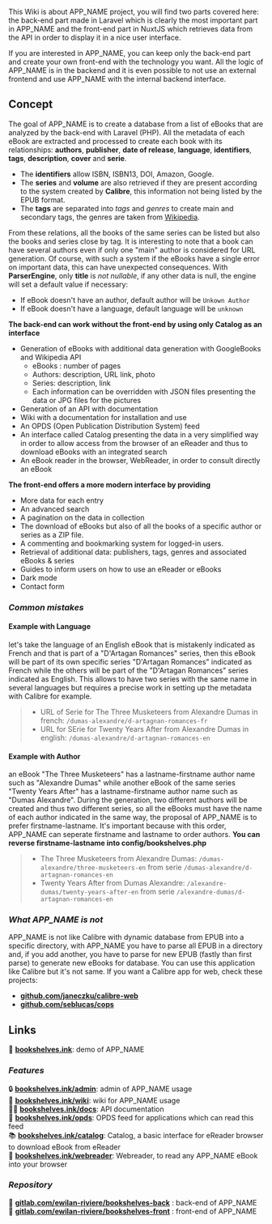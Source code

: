This Wiki is about APP_NAME project, you will find two parts covered here: the back-end part made in Laravel
which is clearly the most important part in APP_NAME and the front-end part in NuxtJS which retrieves data from
the API in order to display it in a nice user interface.

If you are interested in APP_NAME, you can keep only the back-end part and create your own front-end with the
technology you want. All the logic of APP_NAME is in the backend and it is even possible to not use an external
frontend and use APP_NAME with the internal backend interface.

## Concept

The goal of APP_NAME is to create a database from a list of eBooks that are analyzed by the back-end with Laravel (PHP). All the metadata of each eBook are extracted and processed to create each book with its relationships: **authors**, **publisher**, **date of release**, **language**, **identifiers**, **tags**, **description**, **cover** and **serie**.

- The **identifiers** allow ISBN, ISBN13, DOI, Amazon, Google.
- The **series** and **volume** are also retrieved if they are present according to the system created by **Calibre**, this information not being listed by the EPUB format.
- The **tags** are separated into *tags* and *genres* to create main and secondary tags, the genres are taken from [Wikipedia](https://en.wikipedia.org/wiki/List_of_writing_genres).

From these relations, all the books of the same series can be listed but also the books and series close by tag. It is interesting to note that a book can have several authors even if only one "main" author is considered for URL generation. Of course, with such a system if the eBooks have a single error on important data, this can have unexpected consequences. With **ParserEngine**, only **title** is *not nullable*, if any other data is null, the engine will set a default value if necessary:

- If eBook doesn't have an author, default author will be `Unkown Author`
- If eBook doesn't have a language, default language will be `unknown`

**The back-end can work without the front-end by using only Catalog as an interface**

- Generation of eBooks with additional data generation with GoogleBooks and Wikipedia API
  - eBooks : number of pages
  - Authors: description, URL link, photo
  - Series: description, link
  - Each information can be overridden with JSON files presenting the data or JPG files for the pictures
- Generation of an API with documentation
- Wiki with a documentation for installation and use
- An OPDS (Open Publication Distribution System) feed
- An interface called Catalog presenting the data in a very simplified way in order to allow access from the browser of an eReader and thus to download eBooks with an integrated search
- An eBook reader in the browser, WebReader, in order to consult directly an eBook

**The front-end offers a more modern interface by providing**

- More data for each entry
- An advanced search
- A pagination on the data in collection
- The download of eBooks but also of all the books of a specific author or series as a ZIP file.
- A commenting and bookmarking system for logged-in users.
- Retrieval of additional data: publishers, tags, genres and associated eBooks & series
- Guides to inform users on how to use an eReader or eBooks
- Dark mode
- Contact form

### *Common mistakes*

#### Example with Language

let's take the language of an English eBook that is mistakenly indicated as French and that is part of a "D'Artagan Romances" series, then this eBook will be part of its own specific series "D'Artagan Romances" indicated as French while the others will be part of the "D'Artagan Romances" series indicated as English. This allows to have two series with the same name in several languages but requires a precise work in setting up the metadata with Calibre for example.

> - URL of Serie for The Three Musketeers from Alexandre Dumas in french: `/dumas-alexandre/d-artagnan-romances-fr`
> - URL for SErie for Twenty Years After from Alexandre Dumas in english: `/dumas-alexandre/d-artagnan-romances-en`

#### Example with Author

an eBook "The Three Musketeers" has a lastname-firstname author name such as "Alexandre Dumas" while another eBook of the same series "Twenty Years After" has a lastname-firstname author name such as "Dumas Alexandre". During the generation, two different authors will be created and thus two different series, so all the eBooks must have the name of each author indicated in the same way, the proposal of APP_NAME is to prefer firstname-lastname. It's important because with this order, APP_NAME can seperate firstname and lastname to order authors. **You can reverse firstname-lastname into config/bookshelves.php**

> - The Three Musketeers from Alexandre Dumas: `/dumas-alexandre/three-musketeers-en` from serie `/dumas-alexandre/d-artagnan-romances-en`
> - Twenty Years After from Dumas Alexandre: `/alexandre-dumas/twenty-years-after-en` from serie `/alexandre-dumas/d-artagnan-romances-en`

### *What APP_NAME is not*

APP_NAME is not like Calibre with dynamic database from EPUB into a specific directory, with APP_NAME you have to parse all EPUB in a directory and, if you add another, you have to parse for new EPUB (fastly than first parse) to generate new eBooks for database. You can use this application like Calibre but it's not same. If you want a Calibre app for web, check these projects:

- [**github.com/janeczku/calibre-web**](https://github.com/janeczku/calibre-web)
- [**github.com/seblucas/cops**](https://github.com/seblucas/cops)

## Links

🚀 [**bookshelves.ink**](https://bookshelves.ink): demo of APP_NAME  

### *Features*

🔒 [**bookshelves.ink/admin**](https://bookshelves.ink/admin): admin of APP_NAME usage  
📔 [**bookshelves.ink/wiki**](https://bookshelves.ink/wiki): wiki for APP_NAME usage  
👩‍💻 [**bookshelves.ink/docs**](https://bookshelves.ink/docs): API documentation  
🔖 [**bookshelves.ink/opds**](https://bookshelves.ink/opds): OPDS feed for applications which can read this feed  
📚 [**bookshelves.ink/catalog**](https://bookshelves.ink/catalog): Catalog, a basic interface for eReader browser to download eBook from eReader  
📖 [**bookshelves.ink/webreader**](https://bookshelves.ink/webreader): Webreader, to read any APP_NAME eBook into your browser  

### *Repository*

📀 [**gitlab.com/ewilan-riviere/bookshelves-back**](https://gitlab.com/ewilan-riviere/bookshelves-back) : back-end of APP_NAME  
🎨 [**gitlab.com/ewilan-riviere/bookshelves-front**](https://gitlab.com/ewilan-riviere/bookshelves-front) : front-end of APP_NAME  
